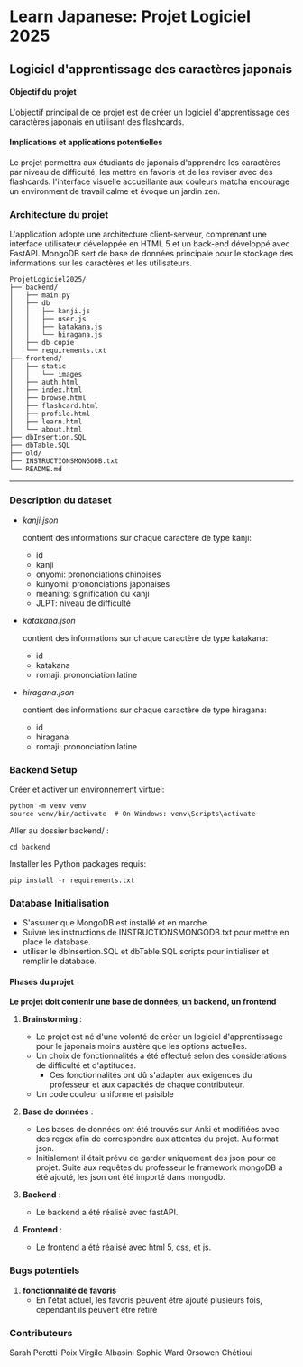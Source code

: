 # Learn Japanese: Projet Logiciel 2025
## Logiciel d'apprentissage des caractères japonais

#### Objectif du projet
L'objectif principal de ce projet est de créer un logiciel
d'apprentissage des caractères japonais en utilisant des flashcards.

#### Implications et applications potentielles
Le projet permettra aux étudiants de japonais d'apprendre les caractères
par niveau de difficulté, les mettre en favoris et de les reviser avec des flashcards.
l'interface visuelle accueillante aux couleurs matcha encourage un environment 
de travail calme et évoque un jardin zen.

### Architecture du projet
L'application adopte une architecture client-serveur, 
comprenant une interface utilisateur développée en HTML 5 
et un back-end développé avec FastAPI. MongoDB sert de base de 
données principale pour le stockage des informations sur 
les caractères et les utilisateurs.

```
ProjetLogiciel2025/
├── backend/
│   ├── main.py
│   ├── db
│   │   ├── kanji.js
│   │   ├── user.js
│   │   ├── katakana.js
│   │   └── hiragana.js
│   ├── db copie
│   └── requirements.txt
├── frontend/
│   ├── static
│   │   └── images
│   ├── auth.html
│   ├── index.html
│   ├── browse.html
│   ├── flashcard.html
│   ├── profile.html
│   ├── learn.html
│   └── about.html
├── dbInsertion.SQL
├── dbTable.SQL
├── old/
├── INSTRUCTIONSMONGODB.txt
└── README.md
```
---

### Description du dataset

* _kanji.json_

   contient des informations sur chaque caractère de type kanji:
  
  * id
  * kanji
  * onyomi: prononciations chinoises
  * kunyomi: prononciations japonaises
  * meaning: signification du kanji
  * JLPT: niveau de difficulté

* _katakana.json_

   contient des informations sur chaque caractère de type katakana:
  
  * id
  * katakana
  * romaji: prononciation latine

* _hiragana.json_

   contient des informations sur chaque caractère de type hiragana:
  
  * id
  * hiragana
  * romaji: prononciation latine


### Backend Setup

Créer et activer un environnement virtuel:

    python -m venv venv
    source venv/bin/activate  # On Windows: venv\Scripts\activate

Aller au dossier backend/ :

    cd backend

Installer les Python packages requis:

    pip install -r requirements.txt


### Database Initialisation

* S'assurer que MongoDB est installé et en marche.
* Suivre les instructions de INSTRUCTIONSMONGODB.txt pour mettre 
en place le database.
* utiliser le dbInsertion.SQL et dbTable.SQL scripts pour initialiser 
et remplir le database.

#### Phases du projet

**Le projet doit contenir une base de données, un backend, un frontend**

1. **Brainstorming** :
   - Le projet est né d'une volonté de créer un logiciel d'apprentissage pour
le japonais moins austère que les options actuelles.
   - Un choix de fonctionnalités a été effectué selon des considerations de difficulté
et d'aptitudes.
     - Ces fonctionnalités ont dû s'adapter aux exigences du professeur et 
aux capacités de chaque contributeur.
   - Un code couleur uniforme et paisible

2. **Base de données** :
   - Les bases de données ont été trouvés sur Anki et modifiées avec des regex afin de
correspondre aux attentes du projet. Au format json.
   - Initialement il était prévu de garder uniquement des json pour ce projet.
Suite aux requêtes du professeur le framework mongoDB a été ajouté, les json ont été
importé dans mongodb.

3. **Backend** :
   - Le backend a été réalisé avec fastAPI.

4. **Frontend** :
   - Le frontend a été réalisé avec html 5, css, et js.
     
### Bugs potentiels
   
1. **fonctionnalité de favoris**
   - En l'état actuel, les favoris peuvent être ajouté plusieurs fois, 
cependant ils peuvent être retiré


### Contributeurs
Sarah Peretti-Poix
Virgile Albasini
Sophie Ward
Orsowen Chétioui
